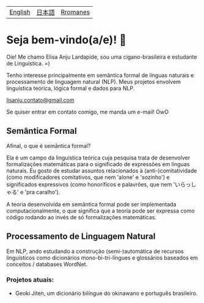 <table>
  <tr>
    <td><a href="README.md">English</a></td>
    <td><a href="readmejp.md">日本語</a></td>
    <td><a href="readmerm.md">Rromanes</a></td>
  </tr>
</table>


# Seja bem-vindo(a/e)! 🐝
Oie! Me chamo Elisa Anju Lardapide, sou uma cigano-brasileira e estudante de Linguística. =)

Tenho interesse principalmente em semântica formal de línguas naturais e processamento de linguagem natural (NLP). Meus projetos envolvem linguística teórica, lógica formal e dados para NLP. 

lisanju.contato@gmail.com

Se quiser entrar em contato comigo, me manda um e-mail! OwO

## Semântica Formal
Afinal, o que é semântica formal?

Ela é um campo da linguística teórica cuja pesquisa trata de desenvolver formalizações matemáticas para o significado de expressões em línguas naturais. Eu gosto de estudar assuntos relacionados à (anti-)comitatividade (como modificadores comitativos, que nem 'alone' e 'sozinho') e significados expressivos (como honoríficos e palavrões, que nem 'いらっしゃる' e 'pra caralho').

A teoria desenvolvida em semântica formal pode ser implementada computacionalmente, o que significa que a teoria pode ser expressa como código rodando ao invés de só formalizações matemáticas.

## Processamento de Linguagem Natural
Em NLP, ando estudando a construção (semi-)automática de recursos linguísticos como dicionários mono-bi-tri-língues e glossários baseados em conceitos / databases WordNet.

### Projetos atuais:
- Geoki Jiten, um dicionário bilíngue do okinawano e português brasileiro.

